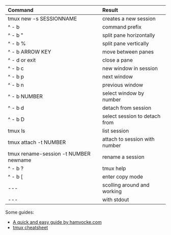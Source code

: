 | Command                               | Result                        |
| :--                                   | :--                           |
| tmux new -s SESSIONNAME               | creates a new session         |
| ^ - b                                 | command prefix                |
| ^ - b "                               | split pane horizontally       |
| ^ - b %                               | split pane vertically         |
| ^ - b ARROW KEY                       | move between panes            |
| ^ - d or exit                         | close a pane                  |
| ^ - b c                               | new window in session         |
| ^ - b p                               | next window                   |
| ^ - b n                               | previous window               |
| ^ - b NUMBER                          | select window by number       |
| ^ - b d                               | detach from session           |
| ^ - b D                               | select session to detach from |
| tmux ls                               | list session                  |
| tmux attach -t NUMBER                 | attach to session with number |
| tmux rename-session -t NUMBER newname | rename a session              |
| ^ - b ?                               | tmux help                     |
| ^ - b [                               | enter copy mode               |
| ---                                   | scolling around and working   |
| ---                                   | with stdout                   |


Some guides:  

- [A quick and easy guide by hamvocke.com][hamvocke]
- [tmux cheatsheet][gist1]


[hamvocke]: http://www.hamvocke.com/blog/a-quick-and-easy-guide-to-tmux/
[gist1]: https://gist.github.com/MohamedAlaa/2961058